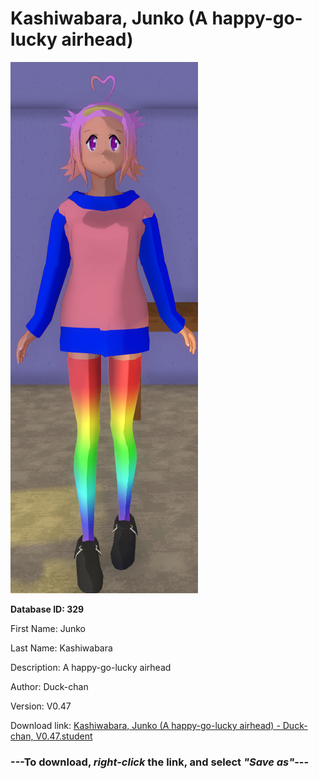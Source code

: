 # Kashiwabara, Junko (A happy-go-lucky airhead)

<img src="https://raw.githubusercontent.com/Arbiter1223/Daigaku-Gurashi-Custom-Students/master/Students/Files/Kashiwabara%2C%20Junko%20(A%20happy-go-lucky%20airhead).png" title="Kashiwabara, Junko (A happy-go-lucky airhead) - Duck-chan, V0.47">

**Database ID: 329**

First Name: Junko

Last Name: Kashiwabara

Description: A happy-go-lucky airhead

Author: Duck-chan

Version: V0.47

Download link: <a href="https://raw.githubusercontent.com/Arbiter1223/Daigaku-Gurashi-Custom-Students/master/Students/Files/Kashiwabara%2C%20Junko%20(A%20happy-go-lucky%20airhead)%20-%20Duck-chan%2C%20V0.47.student">Kashiwabara, Junko (A happy-go-lucky airhead) - Duck-chan, V0.47.student</a>

### ---**To download, _right-click_ the link, and select _"Save as"_**---
